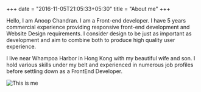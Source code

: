 +++
date = "2016-11-05T21:05:33+05:30"
title = "About me"
+++


Hello, I am Anoop Chandran. I am a  Front-end developer. I have 5 years commercial experience providing responsive front-end development and Website Design requirements. I consider design to be just as important as development and aim to combine both to produce high quality user experience.

I live near Whampoa Harbor in Hong Kong with my beautiful wife and son. I hold various skills under my belt and experienced in numerous job profiles before settling down as a FrontEnd Developer.


![This is me][1]



[1]: /img/anoop.jpg
